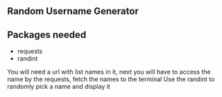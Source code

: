 ## Random Username Generator

## Packages needed
- requests
- randint

You will need a url with list names in it, next you will have to access the name by the requests, fetch the names to the terminal
Use the randint to randomly pick a name and display it